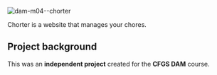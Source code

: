 ![dam-m04--chorter](https://user-images.githubusercontent.com/28309837/236695474-f180f4ce-0500-4f21-b39b-22eb86a7e168.png)

Chorter is a website that manages your chores.

## Project background
This was an **independent project** created for the **CFGS DAM** course.
